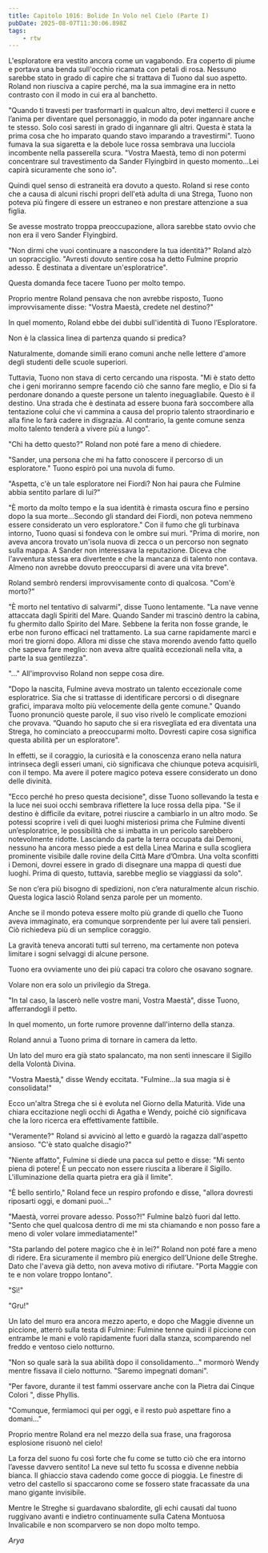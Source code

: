 ```yaml
---
title: Capitolo 1016: Bolide In Volo nel Cielo (Parte I)
pubDate: 2025-08-07T11:30:06.898Z
tags:
    - rtw
---
```



L'esploratore era vestito ancora come un vagabondo. Era coperto di piume e portava una benda sull'occhio ricamata con petali di rosa. Nessuno sarebbe stato in grado di capire che si trattava di Tuono dal suo aspetto. Roland non riusciva a capire perché, ma la sua immagine era in netto contrasto con il modo in cui era al banchetto.


"Quando ti travesti per trasformarti in qualcun altro, devi metterci il cuore e l’anima per diventare quel personaggio, in modo da poter ingannare anche te stesso. Solo così saresti in grado di ingannare gli altri. Questa è stata la prima cosa che ho imparato quando stavo imparando a travestirmi".
Tuono fumava la sua sigaretta e la debole luce rossa sembrava una lucciola incombente nella passerella scura. "Vostra Maestà, temo di non potermi concentrare sul travestimento da Sander Flyingbird in questo momento...Lei capirà sicuramente che sono io".


Quindi quel senso di estraneità era dovuto a questo. Roland si rese conto che a causa di alcuni rischi propri dell'età adulta di una Strega, Tuono non poteva più fingere di essere un estraneo e non prestare attenzione a sua figlia.


Se avesse mostrato troppa preoccupazione, allora sarebbe stato ovvio che non era il vero Sander Flyingbird.


"Non dirmi che vuoi continuare a nascondere la tua identità?" Roland alzò un sopracciglio. "Avresti dovuto sentire cosa ha detto Fulmine proprio adesso. È destinata a diventare un'esploratrice".


Questa domanda fece tacere Tuono per molto tempo.


Proprio mentre Roland pensava che non avrebbe risposto, Tuono improvvisamente disse: "Vostra Maestà, credete nel destino?"


In quel momento, Roland ebbe dei dubbi sull'identità di Tuono l’Esploratore.


Non è la classica linea di partenza quando si predica?


Naturalmente, domande simili erano comuni anche nelle lettere d'amore degli studenti delle scuole superiori.


Tuttavia, Tuono non stava di certo cercando una risposta. "Mi è stato detto che i geni moriranno sempre facendo ciò che sanno fare meglio, e Dio si fa perdonare donando a queste persone un talento ineguagliabile. Questo è il destino. Una strada che è destinata ad essere buona farà soccombere alla tentazione colui che vi cammina a causa del proprio talento straordinario e alla fine lo farà cadere in disgrazia. Al contrario, la gente comune senza molto talento tenderà a vivere più a lungo".


"Chi ha detto questo?" Roland non poté fare a meno di chiedere.


"Sander, una persona che mi ha fatto conoscere il percorso di un esploratore." Tuono espirò poi una nuvola di fumo.


"Aspetta, c'è un tale esploratore nei Fiordi? Non hai paura che Fulmine abbia sentito parlare di lui?"


"È morto da molto tempo e la sua identità è rimasta oscura fino e persino dopo la sua morte...Secondo gli standard dei Fiordi, non poteva nemmeno essere considerato un vero esploratore." Con il fumo che gli turbinava intorno, Tuono quasi si fondeva con le ombre sui muri. "Prima di morire, non aveva ancora trovato un'isola nuova di zecca o un percorso non segnato sulla mappa. A Sander non interessava la reputazione. Diceva che l'avventura stessa era divertente e che la mancanza di talento non contava. Almeno non avrebbe dovuto preoccuparsi di avere una vita breve".


Roland sembrò rendersi improvvisamente conto di qualcosa. "Com'è morto?"


"È morto nel tentativo di salvarmi", disse Tuono lentamente. "La nave venne attaccata dagli Spiriti del Mare. Quando Sander mi trascinò dentro la cabina, fu ghermito dallo Spirito del Mare. Sebbene la ferita non fosse grande, le erbe non furono efficaci nel trattamento. La sua carne rapidamente marcì e morì tre giorni dopo. Allora mi disse che stava morendo avendo fatto quello che sapeva fare meglio: non aveva altre qualità eccezionali nella vita, a parte la sua gentilezza".


"..." All'improvviso Roland non seppe cosa dire.


"Dopo la nascita, Fulmine aveva mostrato un talento eccezionale come esploratrice. Sia che si trattasse di identificare percorsi o di disegnare grafici, imparava molto più velocemente della gente comune." Quando Tuono pronunciò queste parole, il suo viso rivelò le complicate emozioni che provava.  “Quando ho saputo che si era risvegliata ed era diventata una Strega, ho cominciato a preoccuparmi molto. Dovresti capire cosa significa questa abilità per un esploratore".


In effetti, se il coraggio, la curiosità e la conoscenza erano nella natura intrinseca degli esseri umani, ciò significava che chiunque poteva acquisirli, con il tempo. Ma avere il potere magico poteva essere considerato un dono delle divinità.


"Ecco perché ho preso questa decisione", disse Tuono sollevando la testa e la luce nei suoi occhi sembrava riflettere la luce rossa della pipa. "Se il destino è difficile da evitare, potrei riuscire a cambiarlo in un altro modo. Se potessi scoprire i veli di quei luoghi misteriosi prima che Fulmine diventi un’esploratrice, le possibilità che si imbatta in un pericolo sarebbero notevolmente ridotte.
Lasciando da parte la terra occupata dai Demoni, nessuno ha ancora messo piede a est della Linea Marina e sulla scogliera prominente visibile dalle rovine della Città Mare d’Ombra. Una volta sconfitti i Demoni, dovrei essere in grado di disegnare una mappa di questi due luoghi. Prima di questo, tuttavia, sarebbe meglio se viaggiassi da solo".


Se non c’era più bisogno di spedizioni, non c’era naturalmente alcun rischio. Questa logica lasciò Roland senza parole per un momento.


Anche se il mondo poteva essere molto più grande di quello che Tuono aveva immaginato, era comunque sorprendente per lui avere tali pensieri. Ciò richiedeva più di un semplice coraggio.


La gravità teneva ancorati tutti sul terreno, ma certamente non poteva limitare i sogni selvaggi di alcune persone.


Tuono era ovviamente uno dei più capaci tra coloro che osavano sognare.


Volare non era solo un privilegio da Strega.


"In tal caso, la lascerò nelle vostre mani, Vostra Maestà", disse Tuono, afferrandogli il petto.


In quel momento, un forte rumore provenne dall'interno della stanza.


Roland annuì a Tuono prima di tornare in camera da letto.


Un lato del muro era già stato spalancato, ma non sentì innescare il Sigillo della Volontà Divina.


"Vostra Maestà," disse Wendy eccitata. "Fulmine…la sua magia si è consolidata!"


Ecco un'altra Strega che si è evoluta nel Giorno della Maturità. Vide una chiara eccitazione negli occhi di Agatha e Wendy, poiché ciò significava che la loro ricerca era effettivamente fattibile.


"Veramente?" Roland si avvicinò al letto e guardò la ragazza dall'aspetto ansioso. "C'è stato qualche disagio?"


"Niente affatto", Fulmine si diede una pacca sul petto e disse: "Mi sento piena di potere! È un peccato non essere riuscita a liberare il Sigillo. L'illuminazione della quarta pietra era già il limite".


"È bello sentirlo," Roland fece un respiro profondo e disse, "allora dovresti riposarti oggi, e domani puoi..."


"Maestà, vorrei provare adesso. Posso?!" Fulmine balzò fuori dal letto. "Sento che quel qualcosa dentro di me mi sta chiamando e non posso fare a meno di voler volare immediatamente!"


"Sta parlando del potere magico che è in lei?" Roland non poté fare a meno di ridere. Era sicuramente il membro più energico dell’Unione delle Streghe. Dato che l'aveva già detto, non aveva motivo di rifiutare. "Porta Maggie con te e non volare troppo lontano".


"Sì!"


"Gru!"


Un lato del muro era ancora mezzo aperto, e dopo che Maggie divenne un piccione, atterrò sulla testa di Fulmine: Fulmine tenne quindi il piccione con entrambe le mani e volò rapidamente fuori dalla stanza, scomparendo nel freddo e ventoso cielo notturno.


"Non so quale sarà la sua abilità dopo il consolidamento..." mormorò Wendy mentre fissava il cielo notturno. "Saremo impegnati domani".


"Per favore, durante il test fammi osservare anche con la Pietra dai Cinque Colori ", disse Phyllis.


"Comunque, fermiamoci qui per oggi, e il resto può aspettare fino a domani..."


Proprio mentre Roland era nel mezzo della sua frase, una fragorosa esplosione risuonò nel cielo!


La forza del suono fu così forte che fu come se tutto ciò che era intorno l’avesse davvero sentito! La neve sul tetto fu scossa e divenne nebbia bianca. Il ghiaccio stava cadendo come gocce di pioggia. Le finestre di vetro del castello si spaccarono come se fossero state fracassate da una mano gigante invisibile.


Mentre le Streghe si guardavano sbalordite, gli echi causati dal tuono ruggivano avanti e indietro continuamente sulla Catena Montuosa Invalicabile e non scomparvero se non dopo molto tempo.


<em>Arya</em>
                                


                                



